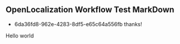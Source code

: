 ## OpenLocalization Workflow Test MarkDown
* 6da36fd8-962e-4283-8df5-e65c64a556fb 
thanks!

Hello world